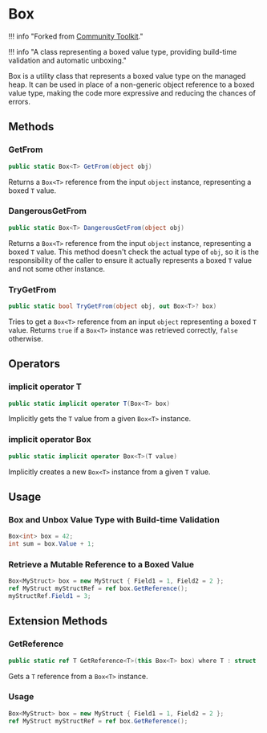 # Box<T>

!!! info "Forked from [Community Toolkit](https://github.com/CommunityToolkit/dotnet)."

!!! info "A class representing a boxed value type, providing build-time validation and automatic unboxing."

Box<T> is a utility class that represents a boxed value type on the managed heap. It can be used in place of a non-generic object reference to a boxed value type, making the code more expressive and reducing the chances of errors.

## Methods

### GetFrom

```csharp
public static Box<T> GetFrom(object obj)
```

Returns a `Box<T>` reference from the input `object` instance, representing a boxed `T` value.

### DangerousGetFrom

```csharp
public static Box<T> DangerousGetFrom(object obj)
```

Returns a `Box<T>` reference from the input `object` instance, representing a boxed `T` value. This method doesn't check the actual type of `obj`, so it is the responsibility of the caller to ensure it actually represents a boxed `T` value and not some other instance.

### TryGetFrom

```csharp
public static bool TryGetFrom(object obj, out Box<T>? box)
```

Tries to get a `Box<T>` reference from an input `object` representing a boxed `T` value. Returns `true` if a `Box<T>` instance was retrieved correctly, `false` otherwise.

## Operators

### implicit operator T

```csharp
public static implicit operator T(Box<T> box)
```

Implicitly gets the `T` value from a given `Box<T>` instance.

### implicit operator Box<T>

```csharp
public static implicit operator Box<T>(T value)
```

Implicitly creates a new `Box<T>` instance from a given `T` value.

## Usage

### Box and Unbox Value Type with Build-time Validation

```csharp
Box<int> box = 42;
int sum = box.Value + 1;
```

### Retrieve a Mutable Reference to a Boxed Value

```csharp
Box<MyStruct> box = new MyStruct { Field1 = 1, Field2 = 2 };
ref MyStruct myStructRef = ref box.GetReference();
myStructRef.Field1 = 3;
```

## Extension Methods

### GetReference

```csharp
public static ref T GetReference<T>(this Box<T> box) where T : struct
```

Gets a `T` reference from a `Box<T>` instance.

### Usage

```csharp
Box<MyStruct> box = new MyStruct { Field1 = 1, Field2 = 2 };
ref MyStruct myStructRef = ref box.GetReference();
```